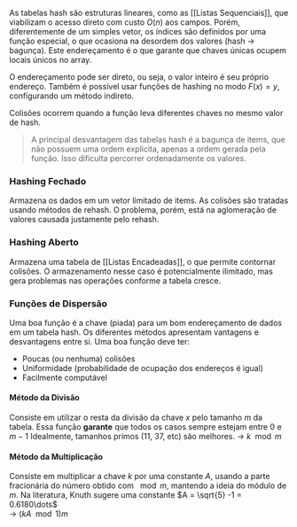 As tabelas hash são estruturas lineares, como as [[Listas Sequenciais]], que viabilizam o acesso direto com custo $O(n)$ aos campos. Porém, diferentemente de um simples vetor, os índices são definidos por uma função especial, o que ocasiona na desordem dos valores (hash -> bagunça).  Este endereçamento é o que garante que chaves únicas ocupem locais únicos no array.

O endereçamento pode ser direto, ou seja, o valor inteiro é seu próprio endereço.
Também é possível usar funções de hashing no modo $F(x) = y$, configurando um método indireto.

Colisões ocorrem quando a função leva diferentes chaves no mesmo valor de hash. 

> A principal desvantagem das tabelas hash é a bagunça de items, que não possuem uma ordem explícita, apenas a ordem gerada pela função. Isso dificulta percorrer ordenadamente os valores.


### Hashing Fechado
Armazena os dados em um vetor limitado de items.
As colisões são tratadas usando métodos de rehash. O problema, porém, está na aglomeração de valores causada justamente pelo rehash.

### Hashing Aberto
Armazena uma tabela de [[Listas Encadeadas]], o que permite contornar colisões.
O armazenamento nesse caso é potencialmente ilimitado, mas gera problemas nas operações conforme a tabela cresce.

### Funções de Dispersão 
Uma boa função é a chave (piada) para um bom endereçamento de dados em um tabela hash. Os diferentes métodos apresentam vantagens e desvantagens entre si.
Uma boa função deve ter:
- Poucas (ou nenhuma) colisões
- Uniformidade (probabilidade de ocupação dos endereços é igual)
- Facilmente computável

#### Método da Divisão
Consiste em utilizar o resta da divisão da chave $x$ pelo tamanho $m$ da tabela. Essa função **garante** que todos os casos sempre estejam entre $0$ e $m-1$
Idealmente, tamanhos primos (11, 37, etc) são melhores.
-> $k \mod{m}$ 

#### Método da Multiplicação
Consiste em multiplicar a chave $k$ por uma constante $A$,  usando a parte fracionária do número obtido com $\mod{m}$, mantendo a ideia do módulo de $m$. Na literatura, Knuth sugere uma constante $A = \sqrt{5} -1 = 0.6180\dots$  
-> $(kA \mod{1})m$ 


